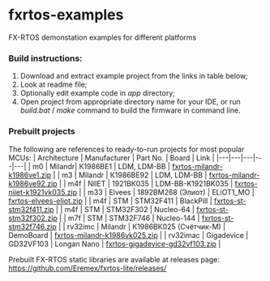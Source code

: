# fxrtos-examples
FX-RTOS demonstation examples for different platforms
### Build instructions:
1. Download and extract example project from the links in table below;
2. Look at readme file;
3. Optionally edit example code in *app* directory;
4. Open project from appropriate directory name for your IDE, or run *build.bat* / *make* command to build the firmware in command line.
### Prebuilt projects
The following are references to ready-to-run projects for most popular MCUs:
| Architecture | Manufacturer | Part No. | Board | Link |
|---|---|---|---|---|
| m0 | Milandr| К1986ВЕ1 | LDM, LDM-BB | [fxrtos-milandr-k1986ve1.zip](https://github.com/Eremex/fxrtos-examples/releases/download/v0.1/fxrtos-milandr-k1986ve1.zip) |
| m3 | Milandr | К1986ВЕ92 | LDM, LDM-BB | [fxrtos-milandr-k1986ve92.zip](https://github.com/Eremex/fxrtos-examples/releases/download/v0.1/fxrtos-milandr-k1986ve92.zip) |
| m4f | NIIET | 1921ВК035 | LDM-BB-K1921BK035 | [fxrtos-niiet-k1921vk035.zip](https://github.com/Eremex/fxrtos-examples/releases/download/v0.1/fxrtos-niiet-k1921vk035.zip) |
| m33 | Elvees | 1892ВМ268 (Элиот) | ELiOT1_MO | [fxrtos-elvees-eliot.zip](https://github.com/Eremex/fxrtos-examples/releases/download/v0.1/fxrtos-elvees-eliot.zip) |
| m4f | STM | STM32F411 | BlackPill | [fxrtos-st-stm32f411.zip](https://github.com/Eremex/fxrtos-examples/releases/download/v0.1/fxrtos-st-stm32f411.zip) |
| m4f | STM | STM32F302 | Nucleo-64 | [fxrtos-st-stm32f302.zip](https://github.com/Eremex/fxrtos-examples/releases/download/v0.1/fxrtos-st-stm32f302.zip) |
| m7f | STM | STM32F746  | Nucleo-144 | [fxrtos-st-stm32f746.zip](https://github.com/Eremex/fxrtos-examples/releases/download/v0.1/fxrtos-st-stm32f746.zip) |
| rv32imc | Milandr | К1986ВК025 (Счётчик-М) | DemoBoard | [fxrtos-milandr-k1986vk025.zip](https://github.com/Eremex/fxrtos-examples/releases/download/v0.1/fxrtos-milandr-k1986vk025.zip) |
| rv32imac | Gigadevice | GD32VF103 | Longan Nano | [fxrtos-gigadevice-gd32vf103.zip](https://github.com/Eremex/fxrtos-examples/releases/download/v0.1/fxrtos-gigadevice-gd32vf103.zip) |

Prebuilt FX-RTOS static libraries are available at releases page: https://github.com/Eremex/fxrtos-lite/releases/
